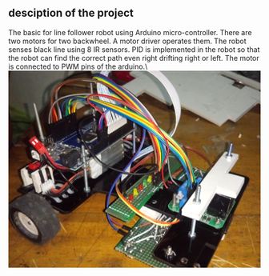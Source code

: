 ## desciption of the project
The basic for line follower robot using Arduino micro-controller. There are two motors for two backwheel. A motor driver operates them. The robot senses black line using 8 IR sensors. PID is implemented in the robot so that the robot can find the correct path even right drifting right or left. The motor is connected to PWM pins of the arduino.\\
![](https://github.com/Zedd1558/Line-following-robot-arduino-/blob/master/DSC_0239.JPG)
